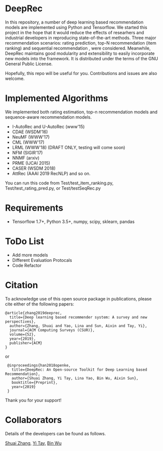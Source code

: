 # DeepRec
In this repository, a number of deep learning based recommendation models are implemented using Python and Tensorflow. We started this project in the hope that it would reduce the effects of researhers and industrial developers in reproducing state-of-the-art methods. Three major recommendation scenarios: rating prediction, top-N recommendation (item ranking) and sequential recommendation , were considered. Meanwhile, DeepRec maintains good modularity and extensibility to easily incorporate new models into the framework. It is distributed under the terms of the GNU General Public License. 

Hopefully, this repo will be useful for you. Contributions and issues are also welcome.

# Implemented Algorithms
We implemented both rating estimation, top-n recommendation models and sequence-aware recommendation models.
* I-AutoRec and U-AutoRec (www'15)
* CDAE (WSDM'16)
* NeuMF (WWW'17)
* CML (WWW'17)
* LRML (WWW'18) (DRAFT ONLY, testing will come soon)
* NFM (SIGIR'17)
* NNMF (arxiv)
* PRME (IJCAI 2015)
* CASER (WSDM 2018)
* AttRec (AAAI 2019 RecNLP)
and so on.

You can run this code from Test/test_item_ranking.py, Test/test_rating_pred.py, or Test/testSeqRec.py

# Requirements
* Tensorflow 1.7+, Python 3.5+, numpy, scipy, sklearn, pandas

# ToDo List
* Add more models
* Different Evaluation Protocals
* Code Refactor

# Citation

To acknowledge use of this open source package in publications, please cite either of the
following papers:

```
@article{zhang2019deeprec,
  title={Deep learning based recommender system: A survey and new perspectives},
  author={Zhang, Shuai and Yao, Lina and Sun, Aixin and Tay, Yi},
  journal={ACM Computing Surveys (CSUR)},
  volume={52},
  year={2019},
  publisher={ACM}
}
```
or 
```
 @inproceedings{han2018openke,
   title={DeepRec: An Open-source Toolkit for Deep Learning based Recommendation},
   author={Shuai Zhang, Yi Tay, Lina Yao, Bin Wu, Aixin Sun},
   booktitle={Preprint},
   year={2019}
 }
```
Thank you for your support!

# Collaborators
Details of the developers can be found as follows.

[Shuai Zhang](https://sites.google.com/view/shuaizhang/home), [Yi Tay](https://sites.google.com/view/yitay/home), [Bin Wu](https://wubinzzu.github.io/)

